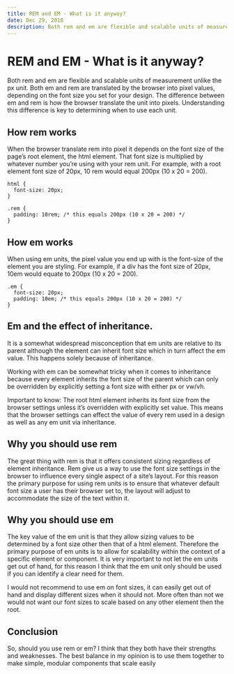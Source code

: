 ```yaml
---
title: REM and EM - What is it anyway?
date: Dec 29, 2018
description: Both rem and em are flexible and scalable units of measurement unlike the px unit. Both em and rem are translated by the browser into pixel values, depending on the font size you set for your design. The difference between...
---
```


# REM and EM - What is it anyway?

Both rem and em are flexible and scalable units of measurement unlike the px unit. Both em and rem are translated by the browser into pixel values, depending on the font size you set for your design. The difference between em and rem is how the browser translate the unit into pixels. Understanding this difference is key to determining when to use each unit.

## How rem works

When the browser translate rem into pixel it depends on the font size of the page’s root element, the html element. That font size is multiplied by whatever number you’re using with your rem unit.
For example, with a root element font size of 20px, 10 rem would equal 200px (10 x 20 = 200).

```
html {
  font-size: 20px;
}

.rem {
  padding: 10rem; /* this equals 200px (10 x 20 = 200) */
}
```

## How em works

When using em units, the pixel value you end up with is the font-size of the element you are styling. For example, if a div has the font size of 20px, 10em would equate to 200px (10 x 20 = 200).

```
.em {
  font-size: 20px;
  padding: 10em; /* this equals 200px (10 x 20 = 200) */
}
```

## Em and the effect of inheritance.

It is a somewhat widespread misconception that em units are relative to its parent although the element can inherit font size which in turn affect the em value. This happens solely because of inheritance.

Working with em can be somewhat tricky when it comes to inheritance because every element inherits the font size of the parent which can only be overridden by explicitly setting a font size with either px or vw/vh.

Important to know:
The root html element inherits its font size from the browser settings unless it’s overridden with explicitly set value. This means that the browser settings can effect the value of every rem used in a design as well as any em unit via inheritance.

## Why you should use rem

The great thing with rem is that it offers consistent sizing regardless of element inheritance. Rem give us a way to use the font size settings in the browser to influence every single aspect of a site’s layout. For this reason the primary purpose for using rem units is to ensure that whatever default font size a user has their browser set to, the layout will adjust to accommodate the size of the text within it.

## Why you should use em

The key value of the em unit is that they allow sizing values to be determined by a font size other then that of a html element. Therefore the primary purpose of em units is to allow for scalability within the context of a specific element or component. It is very important to not let the em units get out of hand, for this reason I think that the em unit only should be used if you can identify a clear need for them.

I would not recommend to use em on font sizes, it can easily get out of hand and display different sizes when it should not. More often than not we would not want our font sizes to scale based on any other element then the root.

## Conclusion

So, should you use rem or em? I think that they both have their strengths and weaknesses. The best balance in my opinion is to use them together to make simple, modular components that scale easily
